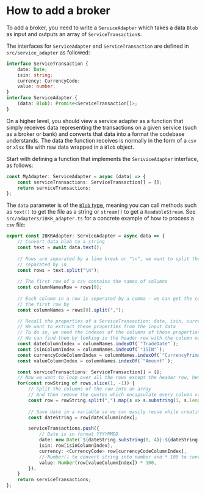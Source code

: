 # How to add a broker

To add a broker, you need to write a `ServiceAdapter` which takes a data `Blob` as input and outputs an array of `ServiceTransaction`s. 

The interfaces for `ServiceAdapter` and `ServiceTransaction` are defined in `src/service_adapter` as followed:

```ts
interface ServiceTransaction {
    date: Date;
    isin: string;
    currency: CurrencyCode;
    value: number;
}
interface ServiceAdapter {
    (data: Blob): Promise<ServiceTransaction[]>;
}
```

On a higher level, you should view a service adapter as a function that simply receives data representing the transactions on a given service (such as a broker or bank) and converts that data into a format the codebase understands. The data the function receives is normally in the form of a `csv` or `xlsx` file with raw data wrapped in a `Blob` object.

Start with defining a function that implements the `SeriviceAdapter` interface, as follows:

```ts
const MyAdapter: ServiceAdapter = async (data) => {
    const serviceTransactions: ServiceTransaction[] = [];
    return serviceTransactions;
};
```

The `data` parameter is of the [`Blob` type](https://developer.mozilla.org/en-US/docs/Web/API/Blob), meaning you can call methods such as `text()` to get the file as a string or `stream()` to get a `ReadableStream`. See `src/adapters/IBKR_adapter.ts` for a concrete example of how to process a `csv` file:

```ts
export const IBKRAdapter: ServiceAdapter = async data => {
    // Convert data blob to a string
    const text = await data.text();
    
    // Rows are separated by a line break or "\n", we want to split the string up into the rows
    // separated by \n
    const rows = text.split("\n");
    
    // The first row of a csv contains the names of columns
    const columnNamesRow = rows[0];
    
    // Each column in a row is seperated by a comma - we can get the column names by splitting
    // the first row by 
    const columnNames = rows[0].split(",");

    // Recall the properties of a ServiceTransaction: date, isin, currency and value
    // We want to extract these properties from the input data
    // To do so, we need the indexes of the columns of those properties
    // We can find them by looking in the header row with the column names
    const dateColumnIndex = columnNames.indexOf(`"TradeDate"`);
    const isinColumnIndex = columnNames.indexOf(`"ISIN"`);
    const currencyCodeColumnIndex = columnNames.indexOf(`"CurrencyPrimary"`);
    const valueColumnIndex = columnNames.indexOf(`"Amount"`);

    const serviceTransactions: ServiceTransaction[] = [];
    // Now we want to loop over all the rows except the header row, hence the slice(1, -1)
    for(const rowString of rows.slice(1, -1)) {
        // Split the columns of the row into an array
        // And then remove the quotes which encapsulate every column value
        const row = rowString.split(",").map(s => s.substring(1, s.length - 1));
        
        // Save date in a variable so we can easily reuse while creating a Date object
        const dateString = row[dateColumnIndex];

        serviceTransactions.push({
            // Date is in format YYYYMMDD
            date: new Date(`${dateString.substring(0, 4)}-${dateString.substring(4, 6)}-${dateString.substring(6, 8)}`),
            isin: row[isinColumnIndex],
            currency: <CurrencyCode> row[currencyCodeColumnIndex],
            // Number() to convert string into number and * 100 to convert into integer
            value: Number(row[valueColumnIndex]) * 100,
        });
    }
    return serviceTransactions;
};
```
